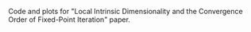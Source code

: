 Code and plots for "Local Intrinsic Dimensionality and the Convergence Order of Fixed-Point Iteration" paper.
